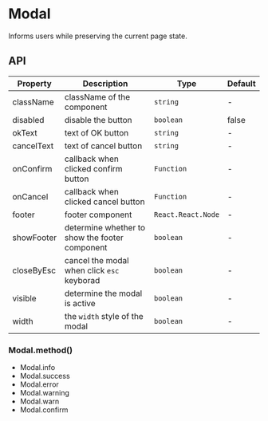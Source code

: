 # Modal

Informs users while preserving the current page state.

<Demos />

## API

| Property   | Description                                    | Type               | Default |
| ---------- | ---------------------------------------------- | ------------------ | ------- |
| className  | className of the component                     | `string`           | -       |
| disabled   | disable the button                             | `boolean`          | false   |
| okText     | text of OK button                              | `string`           | -       |
| cancelText | text of cancel button                          | `string`           | -       |
| onConfirm  | callback when clicked confirm button           | `Function`         | -       |
| onCancel   | callback when clicked cancel button            | `Function`         | -       |
| footer     | footer component                               | `React.React.Node` | -       |
| showFooter | determine whether to show the footer component | `boolean`          | -       |
| closeByEsc | cancel the modal when click `esc` keyborad     | `boolean`          | -       |
| visible    | determine the modal is active                  | `boolean`          | -       |
| width      | the `width` style of the modal                 | `boolean`          | -       |

### Modal.method()

- Modal.info
- Modal.success
- Modal.error
- Modal.warning
- Modal.warn
- Modal.confirm

